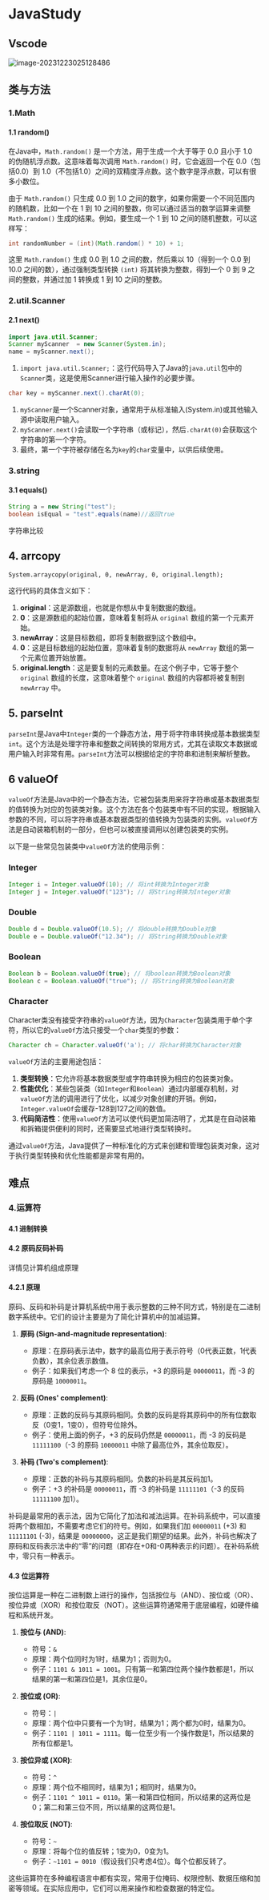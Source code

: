 # JavaStudy

##  Vscode

![image-20231223025128486](assets/image-20231223025128486.png)



## 类与方法

### 1.Math

#### 1.1 random()

在Java中，`Math.random()` 是一个方法，用于生成一个大于等于 0.0 且小于 1.0 的伪随机浮点数。这意味着每次调用 `Math.random()` 时，它会返回一个在 0.0（包括0.0）到 1.0（不包括1.0）之间的双精度浮点数。这个数字是浮点数，可以有很多小数位。

由于 `Math.random()` 只生成 0.0 到 1.0 之间的数字，如果你需要一个不同范围内的随机数，比如一个在 1 到 10 之间的整数，你可以通过适当的数学运算来调整 `Math.random()` 生成的结果。例如，要生成一个 1 到 10 之间的随机整数，可以这样写：

```java
int randomNumber = (int)(Math.random() * 10) + 1;
```

这里 `Math.random()` 生成 0.0 到 1.0 之间的数，然后乘以 10（得到一个 0.0 到 10.0 之间的数），通过强制类型转换 `(int)` 将其转换为整数，得到一个 0 到 9 之间的整数，并通过加 1 转换成 1 到 10 之间的整数。



### 2.util.Scanner

#### 2.1 next()

```java
import java.util.Scanner;
Scanner myScanner  = new Scanner(System.in);
name = myScanner.next();
```

1. `import java.util.Scanner;`：这行代码导入了Java的`java.util`包中的`Scanner`类，这是使用Scanner进行输入操作的必要步骤。

```java
char key = myScanner.next().charAt(0);
```

1. `myScanner`是一个Scanner对象，通常用于从标准输入(System.in)或其他输入源中读取用户输入。
2. `myScanner.next()`会读取一个字符串（或标记），然后`.charAt(0)`会获取这个字符串的第一个字符。
3. 最终，第一个字符被存储在名为`key`的`char`变量中，以供后续使用。

### 3.string

#### 3.1 equals()

```java
String a = new String("test");
boolean isEqual = "test".equals(name)//返回true
```

字符串比较

## 4. arrcopy

```
System.arraycopy(original, 0, newArray, 0, original.length);
```

这行代码的具体含义如下：

1. **original**：这是源数组，也就是你想从中复制数据的数组。
2. **0**：这是源数组的起始位置，意味着复制将从 `original` 数组的第一个元素开始。
3. **newArray**：这是目标数组，即将复制数据到这个数组中。
4. **0**：这是目标数组的起始位置，意味着复制的数据将从 `newArray` 数组的第一个元素位置开始放置。
5. **original.length**：这是要复制的元素数量。在这个例子中，它等于整个 `original` 数组的长度，这意味着整个 `original` 数组的内容都将被复制到 `newArray` 中。



## 5. parseInt

`parseInt`是Java中`Integer`类的一个静态方法，用于将字符串转换成基本数据类型`int`。这个方法是处理字符串和整数之间转换的常用方式，尤其在读取文本数据或用户输入时非常有用。`parseInt`方法可以根据给定的字符串和进制来解析整数。



## 6 valueOf

`valueOf`方法是Java中的一个静态方法，它被包装类用来将字符串或基本数据类型的值转换为对应的包装类对象。这个方法在各个包装类中有不同的实现，根据输入参数的不同，可以将字符串或基本数据类型的值转换为包装类的实例。`valueOf`方法是自动装箱机制的一部分，但也可以被直接调用以创建包装类的实例。

以下是一些常见包装类中`valueOf`方法的使用示例：

### Integer

```java
Integer i = Integer.valueOf(10); // 将int转换为Integer对象
Integer j = Integer.valueOf("123"); // 将String转换为Integer对象
```

### Double

```java
Double d = Double.valueOf(10.5); // 将double转换为Double对象
Double e = Double.valueOf("12.34"); // 将String转换为Double对象
```

### Boolean

```java
Boolean b = Boolean.valueOf(true); // 将boolean转换为Boolean对象
Boolean c = Boolean.valueOf("true"); // 将String转换为Boolean对象
```

### Character

Character类没有接受字符串的`valueOf`方法，因为`Character`包装类用于单个字符，所以它的`valueOf`方法只接受一个`char`类型的参数：

```java
Character ch = Character.valueOf('a'); // 将char转换为Character对象
```

`valueOf`方法的主要用途包括：

1. **类型转换**：它允许将基本数据类型或字符串转换为相应的包装类对象。
2. **性能优化**：某些包装类（如`Integer`和`Boolean`）通过内部缓存机制，对`valueOf`方法的调用进行了优化，以减少对象创建的开销。例如，`Integer.valueOf`会缓存-128到127之间的数值。
3. **代码简洁性**：使用`valueOf`方法可以使代码更加简洁明了，尤其是在自动装箱和拆箱提供便利的同时，还需要显式地进行类型转换时。

通过`valueOf`方法，Java提供了一种标准化的方式来创建和管理包装类对象，这对于执行类型转换和优化性能都是非常有用的。

























## 难点

### 4.运算符

#### 4.1 进制转换



#### 4.2 原码反码补码

详情见计算机组成原理

#### 4.2.1 原理

原码、反码和补码是计算机系统中用于表示整数的三种不同方式，特别是在二进制数字系统中。它们的设计主要是为了简化计算机中的加减运算。

1. **原码 (Sign-and-magnitude representation)**: 
   - 原理：在原码表示法中，数字的最高位用于表示符号（0代表正数，1代表负数），其余位表示数值。
   - 例子：如果我们考虑一个 8 位的表示，+3 的原码是 `00000011`，而 -3 的原码是 `10000011`。

2. **反码 (Ones' complement)**:
   - 原理：正数的反码与其原码相同。负数的反码是将其原码中的所有位数取反（0变1，1变0），但符号位除外。
   - 例子：使用上面的例子，+3 的反码仍然是 `00000011`，而 -3 的反码是 `11111100`（-3 的原码 `10000011` 中除了最高位外，其余位取反）。

3. **补码 (Two's complement)**:
   - 原理：正数的补码与其原码相同。负数的补码是其反码加1。
   - 例子：+3 的补码是 `00000011`，而 -3 的补码是 `11111101`（-3 的反码 `11111100` 加1）。

补码是最常用的表示法，因为它简化了加法和减法运算。在补码系统中，可以直接将两个数相加，不需要考虑它们的符号。例如，如果我们加 `00000011` (+3) 和 `11111101` (-3)，结果是 `00000000`，这正是我们期望的结果。此外，补码也解决了原码和反码表示法中的“零”的问题（即存在+0和-0两种表示的问题）。在补码系统中，零只有一种表示。

#### 4.3 位运算符

按位运算是一种在二进制数上进行的操作，包括按位与（AND）、按位或（OR）、按位异或（XOR）和按位取反（NOT）。这些运算符通常用于底层编程，如硬件编程和系统开发。

1. **按位与 (AND)**:
   - 符号：`&`
   - 原理：两个位同时为1时，结果为1；否则为0。
   - 例子：`1101 & 1011 = 1001`。只有第一和第四位两个操作数都是1，所以结果的第一和第四位是1，其余位是0。

2. **按位或 (OR)**:
   - 符号：`|`
   - 原理：两个位中只要有一个为1时，结果为1；两个都为0时，结果为0。
   - 例子：`1101 | 1011 = 1111`。每一位至少有一个操作数是1，所以结果的所有位都是1。

3. **按位异或 (XOR)**:
   - 符号：`^`
   - 原理：两个位不相同时，结果为1；相同时，结果为0。
   - 例子：`1101 ^ 1011 = 0110`。第一和第四位相同，所以结果的这两位是0；第二和第三位不同，所以结果的这两位是1。

4. **按位取反 (NOT)**:
   - 符号：`~`
   - 原理：将每个位的值反转；1变为0，0变为1。
   - 例子：`~1101 = 0010`（假设我们只考虑4位）。每个位都反转了。

这些运算符在多种编程语言中都有实现，常用于位掩码、权限控制、数据压缩和加密等领域。在实际应用中，它们可以用来操作和检查数据的特定位。















